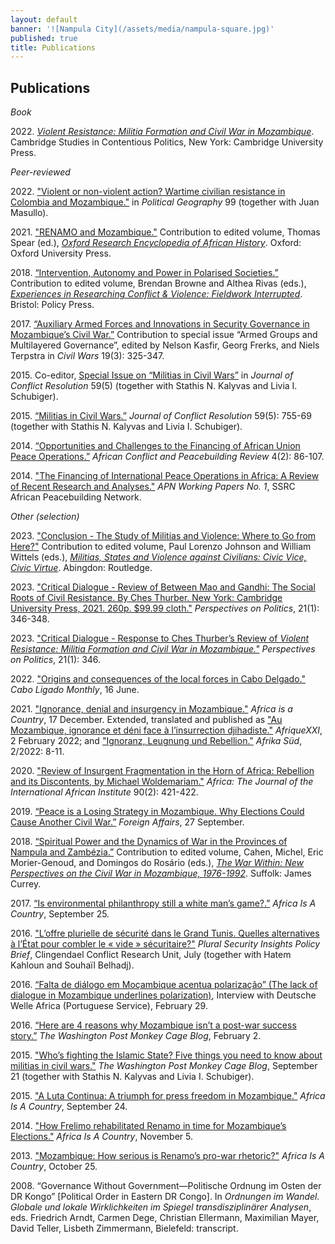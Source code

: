 ```yaml
---
layout: default
banner: '![Nampula City](/assets/media/nampula-square.jpg)'
published: true
title: Publications
---
```



## Publications

_Book_       

2022\. _[Violent Resistance: Militia Formation and Civil War in Mozambique](https://www.cambridge.org/core/books/violent-resistance/9F6785EA6663B77BAA90E8A5FDAC5323 "Violent Resistance")_. Cambridge Studies in Contentious Politics, New York: Cambridge University Press.

_Peer-reviewed_   

2022\. ["Violent or non-violent action? Wartime civilian resistance in Colombia and Mozambique."](https://doi.org/10.1016/j.polgeo.2022.102761 "Violent or non-violent action?") in _Political Geography_ 99 (together with Juan Masullo).         

2021\. ["RENAMO and Mozambique."](http://doi.org/10.1093/acrefore/9780190277734.013.1028 "RENAMO and Mozambique") Contribution to edited volume, Thomas Spear (ed.), _[Oxford Research Encyclopedia of African History](https://oxfordre.com/africanhistory "Oxford Research Encyclopedia of African History")_. Oxford: Oxford University Press.        

2018\. [“Intervention, Autonomy and Power in Polarised Societies.”](https://openaccess.leidenuniv.nl/bitstream/handle/1887/71200/Jentzsch_2018_Intervention_autonomy_and_power_in_polarised_societies_T.pdf?sequence=1 "Intervention, Autonomy and Power") Contribution to edited volume, Brendan Browne and Althea Rivas (eds.), _[Experiences in Researching Conflict & Violence: Fieldwork Interrupted](https://policypress.co.uk/experiences-in-researching-conflict-and-violence)_. Bristol: Policy Press.

2017\. [“Auxiliary Armed Forces and Innovations in Security Governance in Mozambique’s Civil War.”](http://www.tandfonline.com/doi/full/10.1080/13698249.2017.1412752 "Auxiliary Armed Forces") Contribution to special issue “Armed Groups and Multilayered Governance”, edited by Nelson Kasfir, Georg Frerks, and Niels Terpstra in _Civil Wars_ 19(3): 325-347.      

2015\. Co-editor, [Special Issue on “Militias in Civil Wars”](http://jcr.sagepub.com/content/59/5.toc "Militias in Civil Wars") in _Journal of Conflict Resolution_ 59(5) (together with Stathis N. Kalyvas and Livia I. Schubiger).    
 
2015\. [“Militias in Civil Wars.”](http://jcr.sagepub.com/content/59/5/755 "Militias in Civil Wars") _Journal of Conflict Resolution_ 59(5): 755-69 (together with Stathis N. Kalyvas and Livia I. Schubiger).    
 
2014\. [“Opportunities and Challenges to the Financing of African Union Peace Operations.”](http://www.jstor.org/stable/10.2979/africonfpeacrevi.4.2.86 "Financing of African Union Peace Operations") _African Conflict and Peacebuilding Review_ 4(2): 86-107.

2014\. ["The Financing of International Peace Operations in Africa: A Review of Recent Research and Analyses."](webarchive.ssrc.org/working-papers/APN_WorkingPapers01_Jentzsch.pdf "APN WorkingPapers 01 Jentzsch") _APN Working Papers No. 1_, SSRC African Peacebuilding Network.   

_Other (selection)_      

2023\. ["Conclusion - The Study of Militias and Violence: Where to Go from Here?"](https://www.routledge.com/Militias-States-and-Violence-against-Civilians-Civic-Vice-Civic-Virtue/Johnson-Wittels/p/book/9781032122816) Contribution to edited volume, Paul Lorenzo Johnson and William Wittels (eds.), [_Militias, States and Violence against Civilians: Civic Vice, Civic Virtue_](https://www.routledge.com/Militias-States-and-Violence-against-Civilians-Civic-Vice-Civic-Virtue/Johnson-Wittels/p/book/9781032122816). Abingdon: Routledge.       

2023\. ["Critical Dialogue - Review of Between Mao and Gandhi: The Social Roots of Civil Resistance. By Ches Thurber. New York: Cambridge University Press, 2021. 260p. $99.99 cloth."](https://doi.org/10.1017/S1537592722003942) _Perspectives on Politics_, 21(1): 346-348.     

2023\. ["Critical Dialogue - Response to Ches Thurber’s Review of _Violent Resistance: Militia Formation and Civil War in Mozambique."_](https://doi.org/10.1017/S153759272200370X) _Perspectives on Politics_, 21(1): 346.          

2022\. ["Origins and consequences of the local forces in Cabo Delgado."](https://www.caboligado.com/monthly-reports/cabo-ligado-monthly-may-2022) _Cabo Ligado Monthly_, 16 June.    

2021\. ["Ignorance, denial and insurgency in Mozambique."](https://africasacountry.com/2021/12/ignorance-denial-and-insurgency-in-mozambique) _Africa is a Country_, 17 December. Extended, translated and published as ["Au Mozambique, ignorance et déni face à l’insurrection djihadiste."]( https://afriquexxi.info/article4902.html) _AfriqueXXI_, 2 February 2022; and ["Ignoranz, Leugnung und Rebellion."](https://www.afrika-sued.org/ausgaben/heft-2-2022/ignoranz-leugnung-und-rebellion/) _Afrika Süd_, 2/2022: 8-11.       

2020\. ["Review of Insurgent Fragmentation in the Horn of Africa: Rebellion and its Discontents, by Michael Woldemariam."](https://www.muse.jhu.edu/article/751853) _Africa: The Journal of the International African Institute_ 90(2): 421-422.       

2019\. [“Peace is a Losing Strategy in Mozambique. Why Elections Could Cause Another Civil War.”](https://www.foreignaffairs.com/articles/mozambique/2019-09-27/peace-losing-strategy-mozambique "Peace is a Losing Strategy in Mozambique") _Foreign Affairs_, 27 September.

2018\. [“Spiritual Power and the Dynamics of War in the Provinces of Nampula and Zambézia.”](https://openaccess.leidenuniv.nl/bitstream/handle/1887/71201/Jentzsch_2018_T.pdf?sequence=1 "Leiden University Repository Jentzsch 2018 Spiritual Power") Contribution to edited volume, Cahen, Michel, Eric Morier-Genoud, and Domingos do Rosário (eds.), _[The War Within: New Perspectives on the Civil War in Mozambique, 1976-1992](https://boydellandbrewer.com/the-war-within-hb.html)_. Suffolk: James Currey.

2017\. [“Is environmental philanthropy still a white man’s game?.”](http://africasacountry.com/2017/09/is-environmental-philanthropy-still-a-white-mans-game/) _Africa Is A Country_, September 25.

2016\. ["L’offre plurielle de sécurité dans le Grand Tunis. Quelles alternatives à l’État pour combler le « vide » sécuritaire?"](http://pluralsecurityinsights.org/wp-content/uploads/2016/07/160707_PSI_Policy-brief_Tunis.pdf) _Plural Security Insights Policy Brief_, Clingendael Conflict Research Unit, July (together with Hatem Kahloun and Souhaïl Belhadj).     

2016\. [“Falta de diálogo em Moçambique acentua polarização” (The lack of dialogue in Mozambique underlines polarization)](http://www.dw.com/pt/falta-de-di%C3%A1logo-em-mo%C3%A7ambique-acentua-polariza%C3%A7%C3%A3o/a-19083472), Interview with Deutsche Welle Africa (Portuguese Service), February 29.

2016\. [“Here are 4 reasons why Mozambique isn’t a post-war success story.”](https://www.washingtonpost.com/news/monkey-cage/wp/2016/02/02/here-are-four-reasons-why-we-should-question-mozambiques-post-conflict-success-story-narrative/) _The Washington Post Monkey Cage Blog_, February 2.

2015\. ["Who’s fighting the Islamic State? Five things you need to know about militias in civil wars."](https://www.washingtonpost.com/blogs/monkey-cage/wp/2015/09/21/whos-that-fighting-the-islamic-state-five-things-you-need-to-know-about-militias-in-civil-wars/ "Militias in Civil Wars") _The Washington Post Monkey Cage Blog_, September 21 (together with Stathis N. Kalyvas and Livia I. Schubiger).   

2015\. ["A Luta Continua: A triumph for press freedom in Mozambique."](http://africasacountry.com/2015/09/a-luta-continua-a-triumph-for-press-freedom-in-mozambique/ "A Luta Continua") _Africa Is A Country_, September 24.

2014\. ["How Frelimo rehabilitated Renamo in time for Mozambique’s Elections."](http://africasacountry.com/2014/11/how-frelimo-rehabilitated-renamo-in-time-for-mozambiques-elections/ "Mozambique's Elections") _Africa Is A Country_, November 5.

2013\. ["Mozambique: How serious is Renamo’s pro-war rhetoric?"](http://africasacountry.com/2013/10/mozambique-how-serious-is-renamos-pro-war-rhetoric/ "Renamo's pro-war rhetoric") _Africa Is A Country_, October 25.

2008\. “Governance Without Government—Politische Ordnung im Osten der DR Kongo” [Political Order in Eastern DR Congo]. In _Ordnungen im Wandel. Globale und lokale Wirklichkeiten im Spiegel transdisziplinärer Analysen_, eds. Friedrich Arndt, Carmen Dege, Christian Ellermann, Maximilian Mayer, David Teller, Lisbeth Zimmermann, Bielefeld: transcript.
